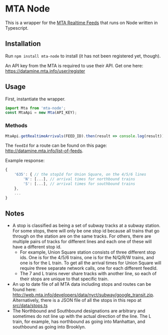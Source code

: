 # MTA Node

This is a wrapper for the [MTA Realtime Feeds](https://datamine.mta.info/) that runs on Node written in Typescript.

## Installation

Run `npm install mta-node` to install (it has not been registered yet, though).

An API key from the MTA is required to use their API. Get one here: https://datamine.mta.info/user/register

## Usage

First, instantiate the wrapper.

```javascript
import Mta from 'mta-node';
const MtaApi = new Mta(API_KEY);
```

### Methods

```javascript
MtaApi.getRealtimeArrivals(FEED_ID).then(result => console.log(result));
```

The `feedId` for a route can be found on this page: http://datamine.mta.info/list-of-feeds.

Example response:

```javascript
{
    '635': { // the stopId for Union Square, on the 4/5/6 lines
        'N': [...], // arrival times for northbound trains
        'S': [...], // arrival times for southbound trains
    },
    ...
}
```

## Notes

-   A stop is classified as being a set of subway tracks at a subway station. For some stops, there will only be one stop id because all trains that go through on the station are on the same tracks. For others, there are multiple pairs of tracks for different lines and each one of these will have a different stop id.
    -   For example, Union Square station consists of three different stop ids. One is for the 4/5/6 trains, one is for the N/Q/R/W trains, and one is for the L train. To get all the arrival times for Union Square will require three separate network calls, one for each different feedId.
    -   The 7 and L trains never share tracks with another line, so each of their stops are unique to that specific train.
-   An up to date file of all MTA data including stops and routes can be found here: http://web.mta.info/developers/data/nyct/subway/google_transit.zip. Alternatively, there is a JSON file of all the stops in this repo at [src/data/stops.ts](src/data/stops.ts)
-   The Northbound and Southbound designations are arbitrary and sometimes do not line up with the actual direction of the line. The L train, for example, has northbound as going into Manhattan, and southbound as going into Brooklyn.
